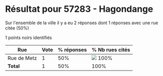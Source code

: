 # Résultat pour 57283 - Hagondange

Sur l'ensemble de la ville il y a eu 2 réponses dont 1 réponses avec une rue citée (50%)

1 points noirs identifiés

| Rue | Vote | % réponses | % Nb rues cités|
|-----|------|------------|----------------|
| Rue de Metz | 1 | 50% | <img src="../../img/bar_100.gif" />&nbsp;100%|
| **Total** | 1 | 50% | 100%|
